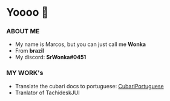 # Yoooo 👋

### ABOUT ME
- My name is Marcos, but you can just call me **Wonka**
- From **brazil**
- My discord: **SrWonka#0451**

### MY WORK's
* Translate the cubari docs to portuguese: [CubariPortuguese](https://github.com/SrW0nka/CubariPortuguese)
* Tranlator of TachideskJUI 

